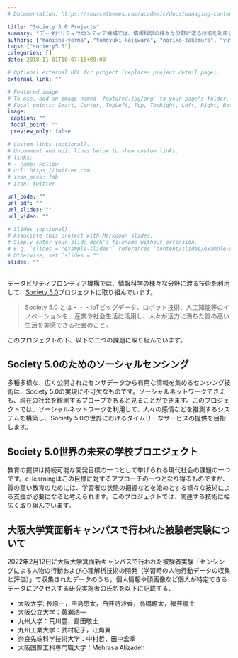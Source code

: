```yaml
---
# Documentation: https://sourcethemes.com/academic/docs/managing-content/

title: "Society 5.0 Projects"
summary: "データビリティフロンティア機構では、情報科学の様々な分野に渡る技術を利用して、[Society 5.0](http://www.ids.osaka-u.ac.jp/ildi/index.html)プロジェクトに取り組んでいます。"
authors: ["manisha-verma", "tomoyuki-kajiwara", "noriko-takemura", "yuta-nakashima", "hajime-nagahara"]
tags: ["society5.0"]
categories: []
date: 2018-11-01T10:07:15+09:00

# Optional external URL for project (replaces project detail page).
external_link: ""

# Featured image
# To use, add an image named `featured.jpg/png` to your page's folder.
# Focal points: Smart, Center, TopLeft, Top, TopRight, Left, Right, BottomLeft, Bottom, BottomRight.
image:
 caption: ""
 focal_point: ""
 preview_only: false

# Custom links (optional).
# Uncomment and edit lines below to show custom links.
# links:
# - name: Follow
# url: https://twitter.com
# icon_pack: fab
# icon: twitter

url_code: ""
url_pdf: ""
url_slides: ""
url_video: ""

# Slides (optional).
# Associate this project with Markdown slides.
# Simply enter your slide deck's filename without extension.
# E.g. `slides = "example-slides"` references `content/slides/example-slides.md`.
# Otherwise, set `slides = ""`.
slides: ""
---
```

データビリティフロンティア機構では、情報科学の様々な分野に渡る技術を利用して、[Society 5.0](http://www.ids.osaka-u.ac.jp/ildi/index.html)プロジェクトに取り組んでいます。

> Society 5.0 とは・・・IoTビッグデータ、ロボット技術、人工知能等のイノベーションを、産業や社会生活に活用し、人々が活力に満ちた質の高い生活を実感できる社会のこと。

このプロジェクトの下、以下の二つの課題に取り組んでいます。

## Society 5.0のためのソーシャルセンシング

多種多様な、広く公開されたセンサデータから有用な情報を集めるセンシング技術は、Society 5.0の実現に不可欠なものです。ソーシャルネットワークでさえも、現在の社会を観測するプローブであると見ることができます。このプロジェクトでは、ソーシャルネットワークを利用して、人々の感情などを推測するシステムを構築し、Society 5.0の世界におけるタイムリーなサービスの提供を目指します。

## Society 5.0世界の未来の学校プロエジェクト 

教育の提供は持続可能な開発目標の一つとして挙げられる現代社会の課題の一つです。e-learningはこの目標に対するアプローチの一つとなり得るものですが、質の高い教育のためには、学習者の状態の把握などを始めとする様々な技術による支援が必要になると考えられます。このプロジェクトでは、関連する技術に幅広く取り組んでいます。

## 大阪大学箕面新キャンパスで行われた被験者実験について

2022年2月12日に大阪大学箕面新キャンパスで行われた被験者実験「センシングによる人物の行動および心理解析技術の開発（学習時の人物行動データの収集と評価）」で収集されたデータのうち，個人情報や顔画像など個人が特定できるデータにアクセスする研究実施者の氏名を以下に記載する．

- 大阪大学: 長原一，中島悠太，白井詩沙香，高橋瞭太，福井嵐士
- 大阪公立大学：黄瀬浩一
- 九州大学：荒川豊，島田敬士
- 九州工業大学：武村紀子，江角翼
- 奈良先端科学技術大学：中村哲，田中宏季
- 大阪国際工科専門職大学：Mehrasa Alizadeh